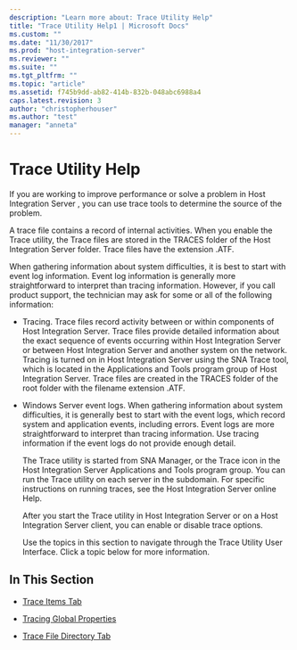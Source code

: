 ```yaml
---
description: "Learn more about: Trace Utility Help"
title: "Trace Utility Help1 | Microsoft Docs"
ms.custom: ""
ms.date: "11/30/2017"
ms.prod: "host-integration-server"
ms.reviewer: ""
ms.suite: ""
ms.tgt_pltfrm: ""
ms.topic: "article"
ms.assetid: f745b9dd-ab82-414b-832b-048abc6988a4
caps.latest.revision: 3
author: "christopherhouser"
ms.author: "test"
manager: "anneta"
---
```

# Trace Utility Help
If you are working to improve performance or solve a problem in Host Integration Server , you can use trace tools to determine the source of the problem.  
  
 A trace file contains a record of internal activities. When you enable the Trace utility, the Trace files are stored in the TRACES folder of the Host Integration Server folder. Trace files have the extension .ATF.  
  
 When gathering information about system difficulties, it is best to start with event log information. Event log information is generally more straightforward to interpret than tracing information. However, if you call product support, the technician may ask for some or all of the following information:  
  
- Tracing. Trace files record activity between or within components of Host Integration Server. Trace files provide detailed information about the exact sequence of events occurring within Host Integration Server or between Host Integration Server and another system on the network. Tracing is turned on in Host Integration Server using the SNA Trace tool, which is located in the Applications and Tools program group of Host Integration Server. Trace files are created in the TRACES folder of the root folder with the filename extension .ATF.  
  
- Windows Server event logs. When gathering information about system difficulties, it is generally best to start with the event logs, which record system and application events, including errors. Event logs are more straightforward to interpret than tracing information. Use tracing information if the event logs do not provide enough detail.  
  
  The Trace utility is started from SNA Manager, or the Trace icon in the Host Integration Server Applications and Tools program group. You can run the Trace utility on each server in the subdomain. For specific instructions on running traces, see the Host Integration Server online Help.  
  
  After you start the Trace utility in Host Integration Server or on a Host Integration Server client, you can enable or disable trace options.  
  
  Use the topics in this section to navigate through the Trace Utility User Interface. Click a topic below for more information.  
  
## In This Section  
  
-   [Trace Items Tab](../core/trace-items-tab1.md)  
  
-   [Tracing Global Properties](../core/tracing-global-properties1.md)  
  
-   [Trace File Directory Tab](../core/trace-file-directory-tab1.md)
